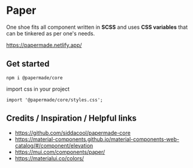 # Paper

One shoe fits all component written in **SCSS** and uses **CSS variables** that can be tinkered as per one's needs.

https://papermade.netlify.app/

## Get started

`npm i @papermade/core`

import css in your project

`import '@papermade/core/styles.css';`

## Credits / Inspiration / Helpful links

- https://github.com/siddacool/papermade-core
- https://material-components.github.io/material-components-web-catalog/#/component/elevation
- https://mui.com/components/paper/
- https://materialui.co/colors/
